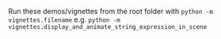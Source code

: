 Run these demos/vignettes from the root folder with `python -m vignettes.filename`
e.g. `python -m vignettes.display_and_animate_string_expression_in_scene`